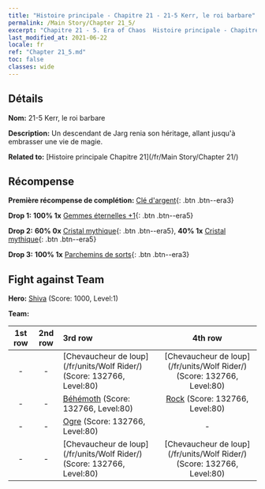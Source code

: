 ```yaml
---
title: "Histoire principale - Chapitre 21 - 21-5 Kerr, le roi barbare"
permalink: /Main Story/Chapter 21_5/
excerpt: "Chapitre 21 - 5. Era of Chaos  Histoire principale - Chapitre 21_5. 21-5 Kerr, le roi barbare"
last_modified_at: 2021-06-22
locale: fr
ref: "Chapter 21_5.md"
toc: false
classes: wide
---
```


## Détails

 **Nom:** 21-5 Kerr, le roi barbare

 **Description:** Un descendant de Jarg renia son héritage, allant jusqu'à embrasser une vie de magie.

 **Related to:** [Histoire principale Chapitre 21](/fr/Main Story/Chapter 21/)

## Récompense

 **Première récompense de complétion:** [Clé d'argent](/ItemsFR/con_693/){: .btn .btn--era3}

 **Drop 1:** **100% 1x** [Gemmes éternelles +1](/ItemsFR/mat_72/){: .btn .btn--era5}

 **Drop 2:** **60% 0x** [Cristal mythique](/ItemsFR/mat_66/){: .btn .btn--era5}, **40% 1x** [Cristal mythique](/ItemsFR/mat_66/){: .btn .btn--era5}

 **Drop 3:** **100% 1x** [Parchemins de sorts](/ItemsFR/con_694/){: .btn .btn--era3}


## Fight against Team
 **Hero:** [Shiva](/fr/heroes/Shiva/) (Score: 1000, Level:1)

 **Team:**


  | 1st row | 2nd row | 3rd row | 4th row |
  |:----:|:----:|:----|:----:|
  | - | - | [Chevaucheur de loup](/fr/units/Wolf Rider/) (Score: 132766, Level:80)  | [Chevaucheur de loup](/fr/units/Wolf Rider/) (Score: 132766, Level:80)  |
  | - | - | [Béhémoth](/fr/units/Behemoth/) (Score: 132766, Level:80)  | [Rock](/fr/units/Roc/) (Score: 132766, Level:80)  |
  | - | - | [Ogre](/fr/units/Ogre/) (Score: 132766, Level:80)  | - |
  | - | - | [Chevaucheur de loup](/fr/units/Wolf Rider/) (Score: 132766, Level:80)  | [Chevaucheur de loup](/fr/units/Wolf Rider/) (Score: 132766, Level:80)  |


